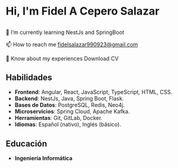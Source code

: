 # Hi, I'm Fidel A Cepero Salazar 

## 


🌱 I’m currently learning NestJs and SpringBoot

📫 How to reach me fidelsalazar990923@gmail.com

📄 Know about my experiences Download CV

## Habilidades

- **Frontend**: Angular, React, JavaScript, TypeScript, HTML, CSS.
- **Backend**: NestJs, Java, Spring Boot, Flask.
- **Bases de Datos**: PostgreSQL, Redis, Neo4j.
- **Microservicios**: Spring Cloud, Apache Kafka.
- **Herramientas**: Git, GitLab, Docker.
- **Idiomas**: Español (nativo), Inglés (básico).

## Educación

- **Ingeniería Informática** 
